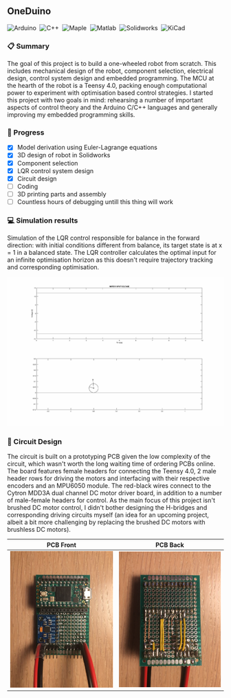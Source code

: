 ## OneDuino
![Arduino](https://img.shields.io/badge/-Arduino/Teensy-00979D?style=flat&logo=arduino&logoColor=white)&nbsp;
![C++](https://img.shields.io/badge/-C++-00599CA?style=flat&logo=C%2B%2B&logoColor=white)&nbsp;
![Maple](https://img.shields.io/badge/-Maple-3A6693?style=flat&logo=maple&logoColor=white)&nbsp;
![Matlab](https://img.shields.io/badge/-Matlab-007ACC?style=flat&logo=matlab&logoColor=white)&nbsp;
![Solidworks](https://img.shields.io/badge/-Solidworks-BD2C22?style=flat&logo=solidworks&logoColor=white)&nbsp;
![KiCad](https://img.shields.io/badge/-KiCad-B68E29?style=flat&logo=kicad&logoColor=white)&nbsp;

### :clipboard: Summary
The goal of this project is to build a one-wheeled robot from scratch. This includes mechanical design of the robot, component selection, electrical design, control system design and embedded programming. The MCU at the hearth of the robot is a Teensy 4.0, packing enough computational power to experiment with optimisation based control strategies. I started this project with two goals in mind: rehearsing a number of important aspects of control theory and the Arduino C/C++ languages and generally improving my embedded programming skills. 

### :construction: Progress
- [x] Model derivation using Euler-Lagrange equations
- [x] 3D design of robot in Solidworks
- [x] Component selection
- [x] LQR control system design
- [x] Circuit design
- [ ] Coding
- [ ] 3D printing parts and assembly
- [ ] Countless hours of debugging untill this thing will work

### :computer: Simulation results
Simulation of the LQR control responsible for balance in the forward direction: with initial conditions different from balance, its target state is at x = 1 in a balanced state. The LQR controller calculates the optimal input for an infinite optimisation horizon as this doesn't require trajectory tracking and corresponding optimisation.

![Forward LQR Control](https://github.com/samvangysegem/onewheel/blob/main/Matlab/ForwardControl_Animation.gif)
 
### :battery: Circuit Design
The circuit is built on a prototyping PCB given the low complexity of the circuit, which wasn't worth the long waiting time of ordering PCBs online. The board features female headers for connecting the Teensy 4.0, 2 male header rows for driving the motors and interfacing with their respective encoders and an MPU6050 module. The red-black wires connect to the Cytron MDD3A dual channel DC motor driver board, in addition to a number of male-female headers for control. As the main focus of this project isn't brushed DC motor control, I didn't bother designing the H-bridges and corresponding driving circuits myself (an idea for an upcoming project, albeit a bit more challenging by replacing the brushed DC motors with brushless DC motors).

| PCB Front | PCB Back |
| --------- | -------- |
![](https://github.com/samvangysegem/onewheel/blob/main/Circuit/Front.JPG) | ![](https://github.com/samvangysegem/onewheel/blob/main/Circuit/Back.JPG)

